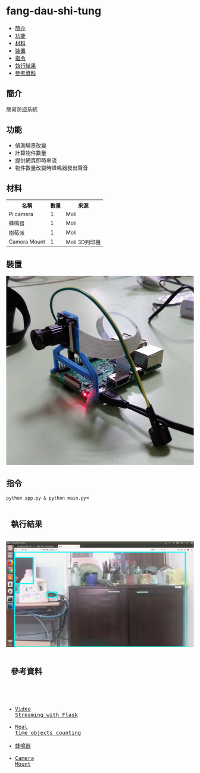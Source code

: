 # fang-dau-shi-tung

* [簡介](#intro)
* [功能](#func)
* [材料](#mat)
* [裝置](#dev)
* [指令](#comm)
* [執行結果](#res)
* [參考資料](#ref)

<h2 id = "intro"> 簡介 </h2>

簡易防盜系統

<h2 id = "func"> 功能 </h2>

* 偵測場景改變
* 計算物件數量
* 提供網頁即時串流
* 物件數量改變時蜂鳴器發出聲音

<h2 id = "mat"> 材料 </h2>
<table><th>名稱</th><th>數量</th><th>來源</th>
  <tr><td>Pi camera</td><td>1</td><td>Moli</td></tr>
  <tr><td>蜂鳴器</td><td>1</td><td>Moli</td></tr>
  <tr><td>樹莓派</td><td>1</td><td>Moli</td></tr>
  <tr><td>Camera Mount</td><td>1</td><td>Moli 3D列印機</td></tr></table>

<h2 id = "dev"> 裝置 </h2>
<img src="https://github.com/JiaWeiHsu/fang-dau-shi-tung/blob/master/image/%E8%A3%9D%E7%BD%AE.jpg">

<h2 id = "comm"> 指令 </h2>
<pre><code>python app.py & python main.py</code><

<h2 id = "res"> 執行結果 </h2>
<img src="https://github.com/JiaWeiHsu/fang-dau-shi-tung/blob/master/image/img.png">

<h2 id ="ref"> 參考資料 </h2>

* [Video Streaming with Flask][1]
* [Real time objects counting][2]
* [蜂鳴器][3]
* [Camera Mount][4]

[1]:https://blog.miguelgrinberg.com/post/video-streaming-with-flask
[2]:https://github.com/EmanuelOverflow/object-counting
[3]:https://sites.google.com/site/zsgititit/home/raspberry-shu-mei-pai/raspberry-shi-yong-fengbuzzier
[4]:https://all3dp.com/raspberry-pi-camera-cases-mounts/
